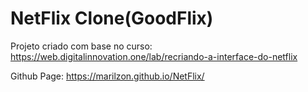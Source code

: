 # NetFlix Clone(GoodFlix)

Projeto criado com base no curso:
https://web.digitalinnovation.one/lab/recriando-a-interface-do-netflix

Github Page: https://marilzon.github.io/NetFlix/

